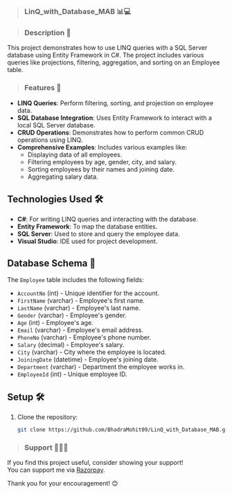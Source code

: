 > ### LinQ_with_Database_MAB 📊💻

> ### Description 📜
This project demonstrates how to use LINQ queries with a SQL Server database using Entity Framework in C#. The project includes various queries like projections, filtering, aggregation, and sorting on an Employee table.

> ### Features 🌟
- **LINQ Queries**: Perform filtering, sorting, and projection on employee data.
- **SQL Database Integration**: Uses Entity Framework to interact with a local SQL Server database.
- **CRUD Operations**: Demonstrates how to perform common CRUD operations using LINQ.
- **Comprehensive Examples**: Includes various examples like:
  - Displaying data of all employees.
  - Filtering employees by age, gender, city, and salary.
  - Sorting employees by their names and joining date.
  - Aggregating salary data.

## Technologies Used 🛠️
- **C#**: For writing LINQ queries and interacting with the database.
- **Entity Framework**: To map the database entities.
- **SQL Server**: Used to store and query the employee data.
- **Visual Studio**: IDE used for project development.

## Database Schema 📂
The `Employee` table includes the following fields:
- `AccountNo` (int) - Unique identifier for the account.
- `FirstName` (varchar) - Employee's first name.
- `LastName` (varchar) - Employee's last name.
- `Gender` (varchar) - Employee's gender.
- `Age` (int) - Employee's age.
- `Email` (varchar) - Employee's email address.
- `PhoneNo` (varchar) - Employee's phone number.
- `Salary` (decimal) - Employee's salary.
- `City` (varchar) - City where the employee is located.
- `JoiningDate` (datetime) - Employee's joining date.
- `Department` (varchar) - Department the employee works in.
- `EmployeeId` (int) - Unique employee ID.

## Setup 🛠️
1. Clone the repository:
   ```bash
   git clone https://github.com/BhadraMohit09/LinQ_with_Database_MAB.git

> ### Support 🧑‍🤝‍🧑
If you find this project useful, consider showing your support!  
You can support me via [Razorpay](https://razorpay.me/@mohitbhadra).

Thank you for your encouragement! 😊

